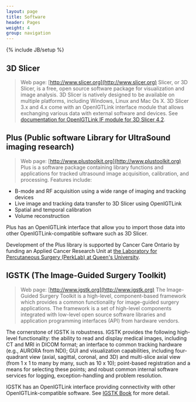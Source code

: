 ```yaml
---
layout: page
title: Software 
header: Pages
weight: 4
group: navigation
---
```

{% include JB/setup %}


## 3D Slicer
> Web page: [http://www.slicer.org](http://www.slicer.org)
Slicer, or 3D Slicer, is a free, open source software package for visualization and image analysis. 3D Slicer is natively designed to be available on multiple platforms, including Windows, Linux and Mac Os X. 3D Slicer 3.x and 4.x come with an OpenIGTLink interface module that allows exchanging various data with external software and devices. See [documentation for OpenIGTLink IF module for 3D Slicer 4.2](http://www.slicer.org/slicerWiki/index.php/Documentation/4.2/Modules/OpenIGTLinkIF).


## Plus (Public software Library for UltraSound imaging research) 
> Web page: [http://www.plustoolkit.org](http://www.plustoolkit.org)
Plus is a software package containing library functions and applications for tracked ultrasound image acquisition, calibration, and processing. Features include:

* B-mode and RF acquisition using a wide range of imaging and tracking devices
* Live image and tracking data transfer to 3D Slicer using OpenIGTLink
* Spatial and temporal calibration
* Volume reconstruction

Plus has an OpenIGTLink interface that allow you to import those data into other OpenIGTLink-compatible software such as 3D Slicer.

Development of the Plus library is supported by Cancer Care Ontario by funding an Applied Cancer Research Unit at [the Laboratory for Percutaneous Surgery (PerkLab) at Queen's University](http://perk.cs.queensu.ca).


## IGSTK (The Image-Guided Surgery Toolkit)
> Web page: [http://www.igstk.org](http://www.igstk.org)
The Image-Guided Surgery Toolkit is a high-level, component-based framework which provides a common functionality for image-guided surgery applications. The framework is a set of high-level components integrated with low-level open source software libraries and application programming interfaces (API) from hardware vendors.

The cornerstone of IGSTK is robustness. IGSTK provides the following high-level functionality: the ability to read and display medical images, including CT and MRI in DICOM format; an interface to common tracking hardware (e.g., AURORA from NDI); GUI and visualization capabilities, including four-quadrant view (axial, sagittal, coronal, and 3D) and multi-slice axial view (from 1 x 1 to many by many, such as 10 x 10); point-based registration and a means for selecting these points; and robust common internal software services for logging, exception-handling and problem resolution.

IGSTK has an OpenIGTLink interface providing connectivity with other OpenIGTLink-compatible software. See [IGSTK Book](http://igstk.org/IGSTK/img/IGSTKTheBookV2.pdf) for more detail.


